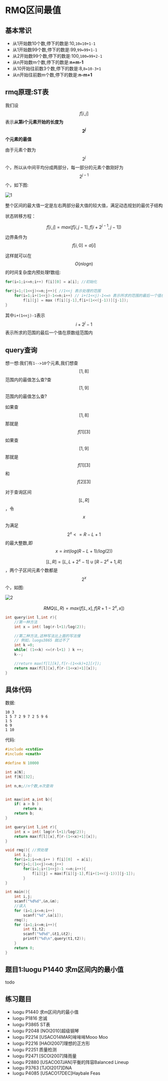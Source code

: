 # RMQ区间最值


## 基本常识

 - 从1开始数10个数,停下的数是:10,`10=10+1-1`
 - 从1开始数99个数,停下的数是:99,`99=99+1-1`
 - 从2开始数99个数,停下的数是:100,`100=99+2-1`
 - 从n开始数m个数,停下的数是:**n+m-1**
 - 从10开始往前数3个数,停下的数是:8,`8=10-3+1`
 - 从n开始往前数m个数,停下的数是:**n-m+1**

## rmq原理:ST表

我们设$$f[i,j]$$表示**从第i个元素开始的长度为$$2^j$$个元素的最值**

由于元素个数为$$2^j$$个，所以从中间平均分成两部分，每一部分的元素个数刚好为$$2^{j-1}$$个，如下图:

![1](./images/rmq1.png)

整个区间的最大值一定是左右两部分最大值的较大值，满足动态规划的最优子结构

状态转移方程：

```math
f[i,j]=max(f[i,j-1],f[i+2^{j-1},j-1])
```
边界条件为$$f[i,0]=a[i]$$

这样就可以在$$O(nlogn)$$的时间复杂度内预处理f数组:

```c
for(i=1;i<=n;i++) f[i][0] = a[i]; //初始化

for(j=1;(1<<j)<=n;j++){ //1<<j 表示处理的范围
    for(i=1;i+(1<<j)-1<=n;i++) // i+(1<<j)-1<=n 表示所求的范围的最后一个值在原数组范围内
        f[i][j] = max (f[i][j-1],f[i+(1<<(j-1))][j-1]);
}
```

其中`i+(1<<j)-1`表示$$i+2^j-1$$表示所求的范围的最后一个值在原数组范围内


## query查询

想一想:我们有`1-->10`个元素,我们想查$$[1,8]$$范围内的最值怎么查?查$$[1,9]$$范围内的最值怎么查?

如果查$$[1,8]$$那就是$$f[1][3]$$
如果查$$[1,9]$$那就是$$f[1][3]$$和$$f[2][3]$$

对于查询区间$$[L,R]$$，令$$x$$为满足$$2^x<=R-L+1$$的最大整数,即$$x=int(log(R-L+1)/log(2))$$

$$[L,R]=[L,L+2^x-1] \cup [R-2^x+1,R]$$，两个子区间元素个数都是$$2^x$$个，如图:

![2](./images/rmq2.png)



```math
RMQ(L,R)=max(f[L,x],f[R+1-2^x,x])
```

```c
int query(int l,int r){
    //第一种方法
    int x = int( log(r-l+1)/log(2));

    //第二种方法,这种写法比上面的写法慢
    // 例如，luogu3865 就过不了
    int k =0;
    while( (1<<k) <=(r-l+1) ) k ++;
    k--;

    //return max(f[l][k],f[r-(1<<k)+1][r]);
    return max(f[l][x],f[r-(1<<x)+1][x]);
}
```
## 具体代码

数据:

```
10 3
1 5 7 2 9 7 2 5 9 6
1 5
6 9
1 10
```

代码:

```c
#include <cstdio>
#include <cmath>

#define N 10000

int a[N];
int f[N][32];

int n,m;//n个数,m次查询


int max(int a,int b){
    if( a > b )
        return a;
    return b;
}

int query(int l,int r){
    int x = int( log(r-l+1)/log(2));
    return max(f[l][x],f[r-(1<<x)+1][x]);
}

void rmq(){ //预处理
    int i,j;
    for(i=1;i<=n;i++ ) f[i][0]  = a[i];
    for(j=1;(1<<j)<=n;j++)
        for(i=1;i+(1<<j)-1 <=n;i++){
            f[i][j] = max(f[i][j-1],f[i+(1<<(j-1))][j-1]);
        }
}

int main(){
    int i,j;
    scanf("%d%d",&n,&m);
    //读入
    for (i=1;i<=n;i++)
        scanf("%d",&a[i]);
    rmq();
    for (i=1;i<=m;i++){
        int t1,t2;
        scanf("%d%d",&t1,&t2);
        printf("%d\n",query(t1,t2));
    }
    return 0;
}
```

## 题目1:luogu P1440 求m区间内的最小值

todo


## 练习题目

 - luogu P1440 求m区间内的最小值
 - luogu P1816 忠诚
 - luogu P3865 ST表
 - luogu P2048 [NOI2010]超级钢琴
 - luogu P2214 [USACO14MAR]哞哞哞Mooo Moo
 - luogu P2216 [HAOI2007]理想的正方形
 - luogu P2251 质量检测
 - luogu P2471 [SCOI2007]降雨量
 - luogu P2880 [USACO07JAN]平衡的阵容Balanced Lineup
 - luogu P3763 [TJOI2017]DNA
 - luogu P4085 [USACO17DEC]Haybale Feas
